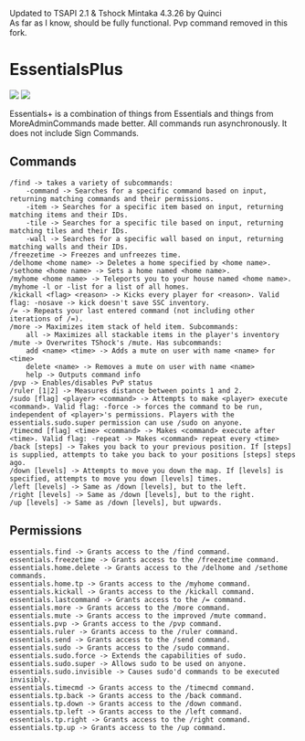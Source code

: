 Updated to TSAPI 2.1 & Tshock Mintaka 4.3.26 by Quinci       
As far as I know, should be fully functional.
Pvp command removed in this fork.

# EssentialsPlus #

![](https://img.shields.io/badge/Version-1.3.0-blue.svg) ![](https://img.shields.io/badge/API-2.1-green.svg)

Essentials+ is a combination of things from Essentials and things from MoreAdminCommands made better. All commands run asynchronously.
It does not include Sign Commands.

## Commands ##

    /find -> takes a variety of subcommands:
        -command -> Searches for a specific command based on input, returning matching commands and their permissions.
        -item -> Searches for a specific item based on input, returning matching items and their IDs.
        -tile -> Searches for a specific tile based on input, returning matching tiles and their IDs.
        -wall -> Searches for a specific wall based on input, returning matching walls and their IDs.
    /freezetime -> Freezes and unfreezes time.
    /delhome <home name> -> Deletes a home specified by <home name>.
    /sethome <home name> -> Sets a home named <home name>.
    /myhome <home name> -> Teleports you to your house named <home name>. /myhome -l or -list for a list of all homes.
    /kickall <flag> <reason> -> Kicks every player for <reason>. Valid flag: -nosave -> kick doesn't save SSC inventory.
    /= -> Repeats your last entered command (not including other iterations of /=).
	/more -> Maximizes item stack of held item. Subcommands:
		all -> Maximizes all stackable items in the player's inventory
    /mute -> Overwrites TShock's /mute. Has subcommands:
        add <name> <time> -> Adds a mute on user with name <name> for <time>
        delete <name> -> Removes a mute on user with name <name>
        help -> Outputs command info
    /pvp -> Enables/disables PvP status
    /ruler [1|2] -> Measures distance between points 1 and 2.
    /sudo [flag] <player> <command> -> Attempts to make <player> execute <command>. Valid flag: -force -> forces the command to be run, independent of <player>'s permissions. Players with the essentials.sudo.super permission can use /sudo on anyone.
    /timecmd [flag] <time> <command> -> Makes <command> execute after <time>. Valid flag: -repeat -> Makes <command> repeat every <time>
    /back [steps] -> Takes you back to your previous position. If [steps] is supplied, attempts to take you back to your positions [steps] steps ago.
    /down [levels] -> Attempts to move you down the map. If [levels] is specified, attempts to move you down [levels] times.
    /left [levels] -> Same as /down [levels], but to the left.
    /right [levels] -> Same as /down [levels], but to the right.
    /up [levels] -> Same as /down [levels], but upwards.

## Permissions ##

	essentials.find -> Grants access to the /find command.
	essentials.freezetime -> Grants access to the /freezetime command.
	essentials.home.delete -> Grants access to the /delhome and /sethome commands.
	essentials.home.tp -> Grants access to the /myhome command.
	essentials.kickall -> Grants access to the /kickall command.
	essentials.lastcommand -> Grants access to the /= command.
	essentials.more -> Grants access to the /more command.
	essentials.mute -> Grants access to the improved /mute command.
	essentials.pvp -> Grants access to the /pvp command.
	essentials.ruler -> Grants access to the /ruler command.
	essentials.send -> Grants access to the /send command.
	essentials.sudo -> Grants access to the /sudo command.
	essentials.sudo.force -> Extends the capabilities of sudo.
	essentials.sudo.super -> Allows sudo to be used on anyone.
	essentials.sudo.invisible -> Causes sudo'd commands to be executed invisibly.
	essentials.timecmd -> Grants access to the /timecmd command.
	essentials.tp.back -> Grants access to the /back command.
	essentials.tp.down -> Grants access to the /down command.
	essentials.tp.left -> Grants access to the /left command.
	essentials.tp.right -> Grants access to the /right command.
	essentials.tp.up -> Grants access to the /up command.
